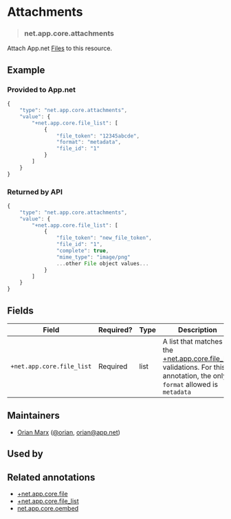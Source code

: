 <!-- give your annotation a title -->
# Attachments

<!-- specify the "type" for your annotation -->
> ### net.app.core.attachments

<!-- provide a description of what your annotation represents -->
Attach App.net [Files](http://developers.app.net/docs/resources/file/) to this resource.

<!-- provide at least one example of what your annotation might look like in the wild -->
## Example

### Provided to App.net
~~~ js
{
    "type": "net.app.core.attachments",
    "value": {
        "+net.app.core.file_list": [
            {
                "file_token": "12345abcde",
                "format": "metadata",
                "file_id": "1"
            }
        ]
    }
}
~~~

### Returned by API

~~~ js
{
    "type": "net.app.core.attachments",
    "value": {
        "+net.app.core.file_list": [
            {
                "file_token": "new_file_token",
                "file_id": "1",
                "complete": true,
                "mime_type": "image/png"
                ...other File object values...
            }
        ]
    }
}
~~~

<!-- provide a complete description of the fields in the "value" object for your annotation -->
## Fields

| Field | Required? | Type | Description |
| ----- | --------- | ---- | ----------- |
| `+net.app.core.file_list` | Required | list | A list that matches the [+net.app.core.file_list](../annotation-replacement-values/+net.app.core.file_list.md) validations. For this annotation, the only `format` allowed is `metadata`|

<!-- provide a way to contact you -->
## Maintainers
* [Orian Marx](http://orianmarx.com) ([@orian](https://alpha.app.net/orian), [orian@app.net](mailto:orian@app.net))

<!-- provide references to compatible apps / service -->
## Used by

<!-- provide references to related annotations -->
## Related annotations
* [+net.app.core.file](../annotation-replacement-values/+net.app.core.file.md)
* [+net.app.core.file_list](../annotation-replacement-values/+net.app.core.file_list.md)
* [net.app.core.oembed](net.app.core.oembed.md)
